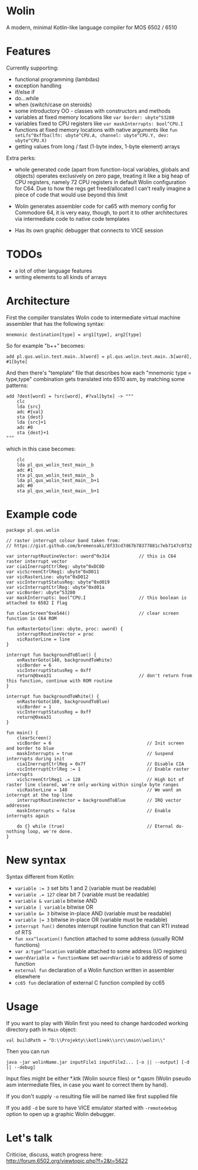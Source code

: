 # Wolin
A modern, minimal Kotlin-like language compiler for MOS 6502 / 6510

# Features

Currently supporting:

- functional programming (lambdas)
- exception handling
- if/else if
- do...while
- when (switch/case on steroids)
- some introductory OO - classes with constructors and methods
- variables at fixed memory locations like `var border: ubyte^53280`
- variables fixed to CPU registers like `var maskInterrupts: bool^CPU.I`
- functions at fixed memory locations with native arguments like `fun setLfs^0xffba(lfn: ubyte^CPU.A, channel: ubyte^CPU.Y, dev: ubyte^CPU.X)`
- getting values from long / fast (1-byte index, 1-byte element) arrays

Extra perks:

- whole generated code (apart from function-local variables, globals and objects) operates exclusively on zero page, treating it like a big heap of CPU registers, namely 72 CPU registers in default Wolin configuration for C64. Due to how the regs get freed/allocated I can't really imagine a piece of code that would use beyond this limit

- Wolin generates assembler code for ca65 with memory config for Commodore 64, it is very easy, though, to port it to other architectures via intermediate code to native code templates

- Has its own graphic debugger that connects to VICE session

# TODOs

- a lot of other language features
- writing elements to all kinds of arrays

# Architecture

First the compiler translates Wolin code to intermediate virtual machine assembler that has the following syntax:

```mnemonic destination[type] = arg1[type], arg2[type]```


So for example "b++" becomes:

```add pl.qus.wolin.test.main..b[word] = pl.qus.wolin.test.main..b[word], #1[byte]```


And then there's "template" file that describes how each "mnemonic type = type,type" combination gets translated into 6510 asm, by matching some patterns:

```
add ?dest[word] = ?src[word], #?val[byte] -> """
    clc
    lda {src}
    adc #{val}
    sta {dest}
    lda {src}+1
    adc #0
    sta {dest}+1
"""
```

which in this case becomes:

```
    clc
    lda pl_qus_wolin_test_main__b
    adc #1
    sta pl_qus_wolin_test_main__b
    lda pl_qus_wolin_test_main__b+1
    adc #0
    sta pl_qus_wolin_test_main__b+1
```

# Example code

```
package pl.qus.wolin

// raster interrupt colour band taken from:
// https://gist.github.com/bremensaki/8f33cd7d67b78377881c7eb7147c0f32

var interruptRoutineVector: uword^0x314           // this is C64 raster interrupt vector
var cia1InerruptCtrlReg: ubyte^0xDC0D
var vicScreenCtrlReg1: ubyte^0xD011
var vicRasterLine: ubyte^0xD012
var vicInterruptStatusReg: ubyte^0xd019
var vicInterruptCtrlReg: ubyte^0xd01a
var vicBorder: ubyte^53280
var maskInterrupts: bool^CPU.I                    // this boolean is attached to 6502 I flag

fun clearScreen^0xe544()                          // clear screen function in C64 ROM

fun onRasterGoto(line: ubyte, proc: uword) {
    interruptRoutineVector = proc
    vicRasterLine = line
}

interrupt fun backgroundToBlue() {
    onRasterGoto(140, backgroundToWhite)
    vicBorder = 6
    vicInterruptStatusReg = 0xff
    return@0xea31                                 // don't return from this function, continue with ROM routine
}

interrupt fun backgroundToWhite() {
    onRasterGoto(160, backgroundToBlue)
    vicBorder = 1
    vicInterruptStatusReg = 0xff
    return@0xea31
}

fun main() {
    clearScreen()
    vicBorder = 6                                    // Init screen and border to blue
    maskInterrupts = true                            // Suspend interrupts during init
    cia1InerruptCtrlReg = 0x7f                       // Disable CIA
    vicInterruptCtrlReg := 1                         // Enable raster interrupts
    vicScreenCtrlReg1 .= 128                         // High bit of raster line cleared, we're only working within single byte ranges
    vicRasterLine = 140                              // We want an interrupt at the top line
    interruptRoutineVector = backgroundToBlue        // IRQ vector addresses
    maskInterrupts = false                           // Enable interrupts again

    do {} while (true)                               // Eternal do-nothing loop, we're done.
}
```

# New syntax

Syntax different from Kotlin:

- `variable := 3` set bits 1 and 2 (variable must be readable)
- `variable .= 127` clear bit 7 (variable must be readable)
- `variable & variable` bitwise AND
- `variable | variable` bitwise OR
- `variable &= 3` bitwise in-place AND (variable must be readable)
- `variable |= 3` bitwise in-place OR (variable must be readable)
- `interrupt fun()` denotes interrupt routine function that can RTI instead of RTS
- `fun xxx^location()` function attached to some address (usually ROM functions)
- `var a:type^location` variable attached to some address (I/O registers)
- `uwordVariable = functionName` set `uwordVariable` to address of some function
- `external fun` declaration of a Wolin function written in assembler elsewhere
- `cc65 fun` declaration of external C function compiled by cc65

# Usage

If you want to play with Wolin first you need to change hardcoded working directory path in `Main` object:

`val buildPath = "D:\\Projekty\\kotlinek\\src\\main\\wolin\\"`

Then you can run

`java -jar wolinName.jar inputFile1 inputFile2... [-o || --output] [-d || --debug]`

Input files might be either *.ktk (Wolin source files) or *.qasm (Wolin pseudo asm intermediate files, in case you want to correct them by hand).

If you don't supply `-o` resulting file will be named like first supplied file

If you add `-d` be sure to have VICE emulator started with `-remotedebug` option to open up a graphic Wolin debugger.

# Let's talk

Criticise, discuss, watch progress here: http://forum.6502.org/viewtopic.php?f=2&t=5622